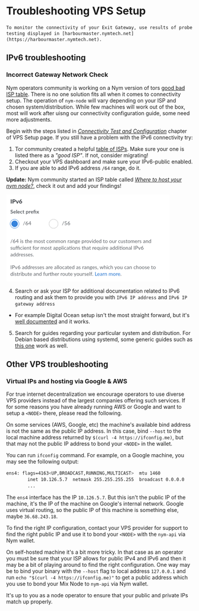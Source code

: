 # Troubleshooting VPS Setup

```admonish info
To monitor the connectivity of your Exit Gateway, use results of probe testing displayed in [harbourmaster.nymtech.net](https://harbourmaster.nymtech.net).
```

## IPv6 troubleshooting

### Incorrect Gateway Network Check

Nym operators community is working on a Nym version of tors [good bad ISP table](https://community.torproject.org/relay/community-resources/good-bad-isps/). There is no one solution fits all when it comes to connectivity setup. The operation of `nym-node` will vary depending on your ISP and chosen system/distribution.  While few machines will work out of the box, most will work after uisng our connectivity configuration guide, some need more adjustments.

Begin with the steps listed in [*Connectivity Test and Configuration*](../nodes/vps-setup.md#connectivity-test-and-configuration) chapter of VPS Setup page. If you still have a problem with the IPv6 connectivity try:

1. Tor community created a helpful [table of ISPs](https://community.torproject.org/relay/community-resources/good-bad-isps/). Make sure your one is listed there as a *"good ISP"*. If not, consider migrating!
2. Checkout your VPS dashboard and make sure your IPv6-public enabled.
3. If you are able to add IPv6 address `/64` range, do it.

**Update:** Nym community started an ISP table called [*Where to host your nym node?*](../legal/isp-list.md), check it out and add your findings!

![](../images/ipv6_64.png)

4. Search or ask your ISP for additional documentation related to IPv6 routing and ask them to provide you with `IPv6 IP address` and `IPv6 IP gateway address`
- For example Digital Ocean setup isn't the most straight forward, but it's [well documented](https://docs.digitalocean.com/products/networking/ipv6/how-to/enable/#on-existing-droplets) and it works.

5. Search for guides regarding your particular system and distribution. For Debian based distributions using systemd, some generic guides such as [this one](https://cloudzy.com/blog/configure-ipv6-on-ubuntu/) work as well.


## Other VPS troubleshooting

### Virtual IPs and hosting via Google & AWS

For true internet decentralization we encourage operators to use diverse VPS providers instead of the largest companies offering such services. If for some reasons you have already running AWS or Google and want to setup a `<NODE>` there, please read the following.

On some services (AWS, Google, etc) the machine's available bind address is not the same as the public IP address. In this case, bind `--host` to the local machine address returned by `$(curl -4 https://ifconfig.me)`, but that may not the public IP address to bond your `<NODE>` in the wallet.

You can run `ifconfig` command. For example, on a Google machine, you may see the following output:

```sh
ens4: flags=4163<UP,BROADCAST,RUNNING,MULTICAST>  mtu 1460
        inet 10.126.5.7  netmask 255.255.255.255  broadcast 0.0.0.0
        ...
```

The `ens4` interface has the IP `10.126.5.7`. But this isn't the public IP of the machine, it's the IP of the machine on Google's internal network. Google uses virtual routing, so the public IP of this machine is something else, maybe `36.68.243.18`.

To find the right IP configuration, contact your VPS provider for support to find the right public IP and use it to bond your `<NODE>` with the `nym-api` via Nym wallet.

On self-hosted machine it's a bit more tricky. In that case as an operator you must be sure that your ISP allows for public IPv4 and IPv6 and then it may be a bit of playing around to find the right configuration. One way may be to bind your binary with the `--host` flag to local address `127.0.0.1` and run `echo "$(curl -4 https://ifconfig.me)"` to get a public address which you use to bond your Mix Node to `nym-api` via Nym wallet.

It's up to you as a node operator to ensure that your public and private IPs match up properly.
